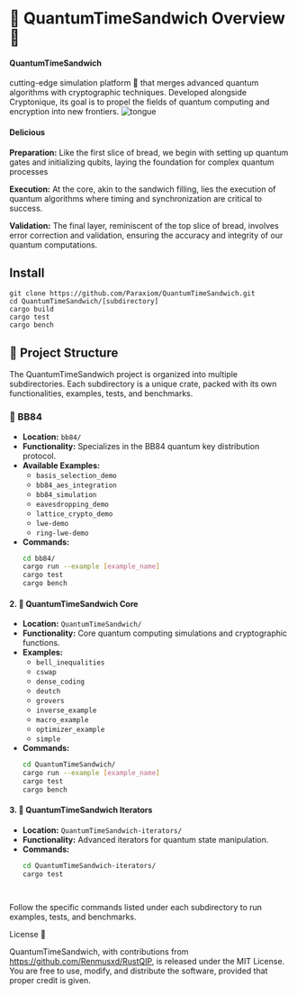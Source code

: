 # 🌌 QuantumTimeSandwich Overview 🥪

#### QuantumTimeSandwich  
cutting-edge simulation platform 🚀 that merges advanced quantum algorithms with cryptographic techniques. Developed alongside Cryptonique, its goal is to propel the fields of quantum computing and encryption into new frontiers.
![tongue](https://github.com/Paraxiom/QuantumTimeSandwich/assets/6019499/44f6af10-d75b-4519-94fd-0f4f74df577d)


#### Delicious
  **Preparation:** Like the first slice of bread, we begin with setting up quantum gates and initializing qubits, laying the foundation for complex quantum processes

**Execution:** At the core, akin to the sandwich filling, lies the execution of quantum algorithms where timing and synchronization are critical to success.

**Validation:** The final layer, reminiscent of the top slice of bread, involves error correction and validation, ensuring the accuracy and integrity of our quantum computations.



## Install
```
git clone https://github.com/Paraxiom/QuantumTimeSandwich.git
cd QuantumTimeSandwich/[subdirectory]
cargo build
cargo test
cargo bench
```



## 📁 Project Structure

The QuantumTimeSandwich project is organized into multiple subdirectories. Each subdirectory is a unique crate, packed with its own functionalities, examples, tests, and benchmarks.





### 🔐 BB84
- **Location:** `bb84/`
- **Functionality:** Specializes in the BB84 quantum key distribution protocol.
- **Available Examples:**
  - `basis_selection_demo`
  - `bb84_aes_integration`
  - `bb84_simulation`
  - `eavesdropping_demo`
  - `lattice_crypto_demo`
  - `lwe-demo`
  - `ring-lwe-demo`
- **Commands:**
  ```bash
  cd bb84/
  cargo run --example [example_name]
  cargo test
  cargo bench

#### 2. 🧠 QuantumTimeSandwich Core

- **Location:** `QuantumTimeSandwich/`
- **Functionality:** Core quantum computing simulations and cryptographic functions.
- **Examples:** 
  - `bell_inequalities`
  - `cswap`
  - `dense_coding`
  - `deutch`
  - `grovers`
  - `inverse_example`
  - `macro_example`
  - `optimizer_example`
  - `simple`
- **Commands:**
  ```bash
  cd QuantumTimeSandwich/
  cargo run --example [example_name]
  cargo test
  cargo bench

#### 3. 🔁 QuantumTimeSandwich Iterators

- **Location:** `QuantumTimeSandwich-iterators/`
- **Functionality:** Advanced iterators for quantum state manipulation.
- **Commands:**
  ```bash
  cd QuantumTimeSandwich-iterators/
  cargo test




Follow the specific commands listed under each subdirectory to run examples, tests, and benchmarks.

License 📜

QuantumTimeSandwich, with contributions from https://github.com/Renmusxd/RustQIP, is released under the MIT License. You are free to use, modify, and distribute the software, provided that proper credit is given.

